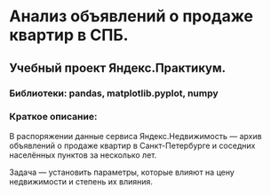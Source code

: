 # Анализ объявлений о продаже квартир в СПБ.
## Учебный проект Яндекс.Практикум.
### Библиотеки: pandas, matplotlib.pyplot, numpy
### Краткое описание:
В распоряжении данные сервиса Яндекс.Недвижимость — архив объявлений о продаже квартир в Санкт-Петербурге и соседних населённых пунктов за несколько лет.

Задача — установить параметры, которые влияют на цену недвижимости и степень их влияния.
